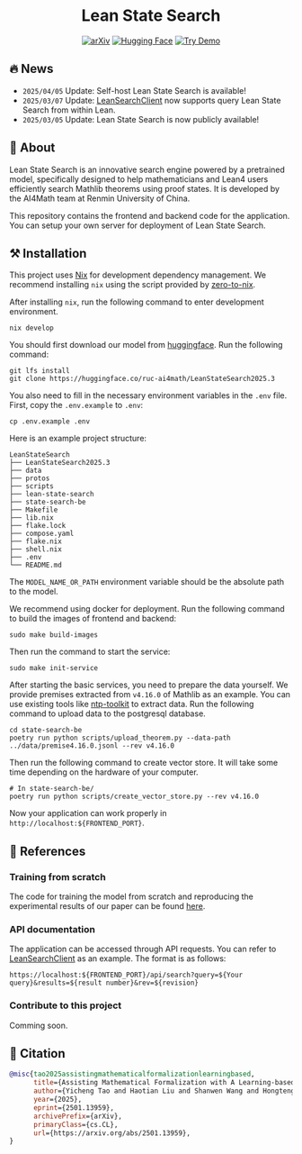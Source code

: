 <div align=center>

# Lean State Search
[![arXiv](https://img.shields.io/badge/arXiv-2501.13959-b31b1b?style=flat&logo=arxiv)](https://arxiv.org/abs/2501.13959)
[![Hugging Face](https://img.shields.io/badge/Hugging%20Face-Model-orange?style=flat&logo=huggingface)](https://huggingface.co/ruc-ai4math/LeanStateSearch2025.3)
[![Try Demo](https://img.shields.io/badge/Try%20Demo-Online-orange?style=flat&logo=render)](https://premise-search.com)


</div>

## 🔥 News
* `2025/04/05` Update: Self-host Lean State Search is available!
* `2025/03/07` Update: [LeanSearchClient](https://github.com/leanprover-community/LeanSearchClient) now supports query Lean State Search from within Lean.
* `2025/03/05` Update: Lean State Search is now publicly available!




## 🧩 About

Lean State Search is an innovative search engine powered by a pretrained model, specifically designed to help mathematicians and Lean4 users efficiently search Mathlib theorems using proof states. It is developed by the AI4Math team at Renmin University of China.

This repository contains the frontend and backend code for the application. You can setup your own server for deployment of Lean State Search.

## ⚒️ Installation

This project uses [Nix](https://nixos.org/) for development dependency management. We recommend installing `nix` using the script provided by [zero-to-nix](https://zero-to-nix.com/start/install/).

After installing `nix`, run the following command to enter development environment.

```shell
nix develop
```

You should first download our model from [huggingface](https://huggingface.co/ruc-ai4math/LeanStateSearch2025.3). Run the following command:

```shell
git lfs install
git clone https://huggingface.co/ruc-ai4math/LeanStateSearch2025.3
```

You also need to fill in the necessary environment variables in the `.env` file. First, copy the `.env.example` to `.env`:

```shell
cp .env.example .env
```

Here is an example project structure:
```
LeanStateSearch
├── LeanStateSearch2025.3
├── data
├── protos
├── scripts
├── lean-state-search
├── state-search-be
├── Makefile
├── lib.nix
├── flake.lock
├── compose.yaml
├── flake.nix
├── shell.nix
├── .env
└── README.md
```

The `MODEL_NAME_OR_PATH` environment variable should be the absolute path to the model.

We recommend using docker for deployment. Run the following command to build the images of frontend and backend:

```shell
sudo make build-images
```

Then run the command to start the service:

```shell
sudo make init-service
```

After starting the basic services, you need to prepare the data yourself. We provide premises extracted from `v4.16.0` of Mathlib as an example. You can use existing tools like [ntp-toolkit](https://github.com/cmu-l3/ntp-toolkit) to extract data. Run the following command to upload data to the postgresql database.

```shell
cd state-search-be
poetry run python scripts/upload_theorem.py --data-path ../data/premise4.16.0.jsonl --rev v4.16.0
```

Then run the following command to create vector store. It will take some time depending on the hardware of your computer.

```shell
# In state-search-be/
poetry run python scripts/create_vector_store.py --rev v4.16.0
```

Now your application can work properly in `http://localhost:${FRONTEND_PORT}`.

## 📖 References

### Training from scratch

The code for training the model from scratch and reproducing the experimental results of our paper can be found [here](https://github.com/ruc-ai4math/Premise-Retrieval).

### API documentation

The application can be accessed through API requests. You can refer to [LeanSearchClient](https://github.com/leanprover-community/LeanSearchClient) as an example. The format is as follows:

```
https://localhost:${FRONTEND_PORT}/api/search?query=${Your query}&results=${result number}&rev=${revision}
```

### Contribute to this project

Comming soon.

## 📌 Citation

```bibtex
@misc{tao2025assistingmathematicalformalizationlearningbased,
      title={Assisting Mathematical Formalization with A Learning-based Premise Retriever},
      author={Yicheng Tao and Haotian Liu and Shanwen Wang and Hongteng Xu},
      year={2025},
      eprint={2501.13959},
      archivePrefix={arXiv},
      primaryClass={cs.CL},
      url={https://arxiv.org/abs/2501.13959},
}
```
